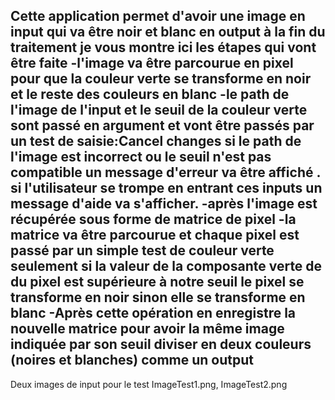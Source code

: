 Cette application permet d'avoir une image en input qui va être noir et blanc en output à la fin du traitement je vous montre ici les étapes qui vont être faite 
-l'image va être parcourue en pixel pour que la couleur verte se transforme en noir et le reste des couleurs en blanc
-le path de l'image de l'input et le seuil de la couleur verte sont passé en argument et vont être passés par un test de saisie:Cancel changes
	si le path de l'image est incorrect ou le seuil n'est pas compatible un message d'erreur va être affiché .
	si l'utilisateur se trompe en entrant ces inputs un message d'aide va s'afficher.
-après l'image est récupérée sous forme de matrice de pixel
-la matrice va être parcourue et chaque pixel est passé par un simple test de couleur verte seulement
 si 
 	la valeur de la composante verte de du pixel est supérieure à notre seuil le pixel se transforme en noir 
 sinon 
 	elle se transforme en blanc
 -Après cette opération en enregistre la nouvelle matrice pour avoir la même image indiquée par son seuil diviser en deux couleurs (noires et blanches) comme un output
 -------------------------------------------------------------------------------------------------------------------------------------------
 Deux images de input pour le test ImageTest1.png, ImageTest2.png
 
